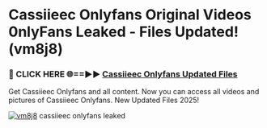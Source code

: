 # Cassiieec Onlyfans Original Videos 0nlyFans Leaked - Files Updated! (vm8j8)

<h3>🔴 CLICK HERE 🌐==►► <a href="https://tinyurl.com/2jnfzry5" rel="nofollow">Cassiieec Onlyfans Updated Files</a></h3>

Get Cassiieec Onlyfans and all content. Now you can access all videos and pictures of Cassiieec Onlyfans. New Updated Files 2025!

[![vm8j8](https://i.imgur.com/GyGTBgg.gif)](https://tinyurl.com/2jnfzry5)
cassiieec onlyfans leaked